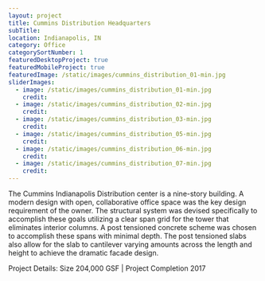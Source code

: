 ```yaml
---
layout: project
title: Cummins Distribution Headquarters
subTitle:
location: Indianapolis, IN
category: Office
categorySortNumber: 1
featuredDesktopProject: true
featuredMobileProject: true
featuredImage: /static/images/cummins_distribution_01-min.jpg
sliderImages:
  - image: /static/images/cummins_distribution_01-min.jpg
    credit:
  - image: /static/images/cummins_distribution_02-min.jpg
    credit:
  - image: /static/images/cummins_distribution_03-min.jpg
    credit:
  - image: /static/images/cummins_distribution_05-min.jpg
    credit:
  - image: /static/images/cummins_distribution_06-min.jpg
    credit:
  - image: /static/images/cummins_distribution_07-min.jpg
    credit:
---
```

The Cummins Indianapolis Distribution center is a nine-story building.  A modern design with open, collaborative office space was the key design requirement of the owner.  The structural system was devised specifically to accomplish these goals utilizing a clear span grid for the tower that eliminates interior columns.  A post tensioned concrete scheme was chosen to accomplish these spans with minimal depth. The post tensioned slabs also allow for the slab to cantilever varying amounts across the length and height to achieve the dramatic facade design. 

Project Details:  Size 204,000 GSF | Project Completion 2017
























